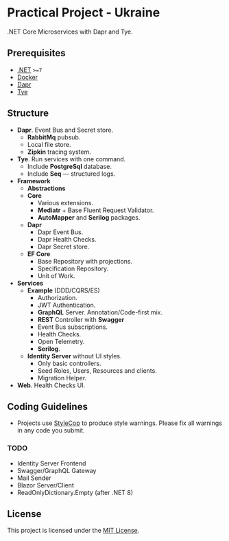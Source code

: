 # Practical Project - Ukraine
.NET Core Microservices with Dapr and Tye.

## Prerequisites

- [.NET](https://dotnet.microsoft.com/download) `>=7`
- [Docker](https://www.docker.com/get-started)
- [Dapr](https://docs.dapr.io/getting-started/)
- [Tye](https://github.com/dotnet/tye/blob/main/docs/getting_started.md)

## Structure
- **Dapr**. Event Bus and Secret store.
  - **RabbitMq** pubsub.
  - Local file store.
  - **Zipkin** tracing system.
- **Tye**. Run services with one command.
  - Include **PostgreSql** database.
  - Include **Seq** — structured logs.
- **Framework**
  - **Abstractions**
  - **Core**
    - Various extensions.
    - **Mediatr** + Base Fluent Request Validator.
    - **AutoMapper** and **Serilog** packages.
  - **Dapr**
    - Dapr Event Bus.
    - Dapr Health Checks.
    - Dapr Secret store.
  - **EF Core**
    - Base Repository with projections.
    - Specification Repository.
    - Unit of Work.
- **Services**
  - **Example** (DDD/CQRS/ES)
    - Authorization.
    - JWT Authentication.
    - **GraphQL** Server. Annotation/Code-first mix.
    - **REST** Controller with **Swagger**
    - Event Bus subscriptions.
    - Health Checks.
    - Open Telemetry.
    - **Serilog**.
  - **Identity Server** without UI styles.
    - Only basic controllers.
    - Seed Roles, Users, Resources and clients.
    - Migration Helper.
- **Web**. Health Checks UI.

## Coding Guidelines
- Projects use [StyleCop](https://github.com/DotNetAnalyzers/StyleCopAnalyzers) to produce style warnings. Please fix all warnings in any code you submit.

### TODO
- Identity Server Frontend
- Swagger/GraphQL Gateway
- Mail Sender
- Blazor Server/Client
- ReadOnlyDictionary.Empty (after .NET 8)

## License

This project is licensed under the [MIT License](./LICENSE).